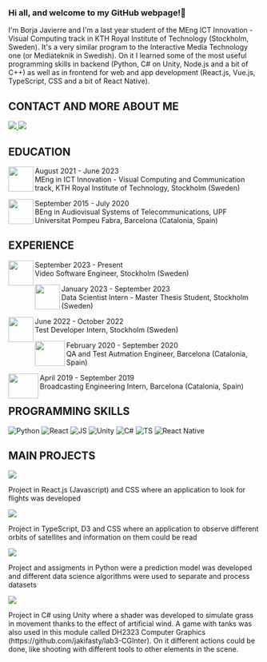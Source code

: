 ### Hi all, and welcome to my GitHub webpage!👋
I'm Borja Javierre and I'm a last year student of the MEng ICT Innovation - Visual Computing track in KTH Royal Institute of Technology (Stockholm, Sweden). It's a very similar program to the Interactive Media Technology one (or Mediateknik in Swedish). On it I learned some of the most useful programming skills in backend (Python, C# on Unity, Node.js and a bit of C++) as well as in frontend for web and app development (React.js, Vue.js, TypeScript, CSS and a bit of React Native).

CONTACT AND MORE ABOUT ME
-------
<a align="center" href="mailto:borja.general@gmail.com?">
    <img src="https://img.shields.io/badge/mail-%23DD0031.svg?&style=for-the-badge&logo=gmail&logoColor=white&color=darkblue"/> 
</a>

<a align="center" href="https://www.linkedin.com/in/borja-javierre/" >
    <img src="https://img.shields.io/badge/LinkedIn-0077B5?style=for-the-badge&logo=linkedin&logoColor=white"/> 
</a>


EDUCATION
-------

<img 
    align="left"
        width="50px"
        height="50px"
        src="https://user-images.githubusercontent.com/40071882/163421545-5e430da1-25b5-4692-a8de-1d8ad62a8af4.png"
    />
August 2021 - June 2023                
MEng in ICT Innovation - Visual Computing and Communication track, KTH Royal Institute of Technology, Stockholm (Sweden)

<img 
    align="left"
        width="50px"
        height="50px"
        src="https://yt3.ggpht.com/ytc/AMLnZu8jVGs6SqhjoWTQ7EElLIq0n5yTLX7AtzXl94DZ=s900-c-k-c0x00ffffff-no-rj"
    />
September 2015 - July 2020                    
BEng in Audiovisual Systems of Telecommunications, UPF Universitat Pompeu Fabra, Barcelona (Catalonia, Spain)

EXPERIENCE
-------

<img 
    align="left"
        width="50px"
        height="50px"
        src="https://pbs.twimg.com/profile_images/1574383494842617867/trTBAOy9_400x400.jpg"
    />
September 2023 - Present                     
Video Software Engineer, Stockholm (Sweden)

<img 
    align="left"
        width="50px"
        height="50px"
        src="https://www.telenor.com/binaries/media/gallery/logos/telenor-symbol.png"
    />
January 2023 - September 2023                     
Data Scientist Intern - Master Thesis Student, Stockholm (Sweden)

<img 
    align="left"
        width="50px"
        height="50px"                   
        src="https://encrypted-tbn0.gstatic.com/images?q=tbn:ANd9GcRjLwicsudodpsH3jjlFF-Zg9snC_8EWjaMtg&usqp=CAU"
    />
June 2022 - October 2022                     
Test Developer Intern, Stockholm (Sweden)

<img 
    align="left"
        width="60px"
        height="50px"
        src="https://upload.wikimedia.org/wikipedia/fr/thumb/d/d6/Logo_Worldline_-_2021.svg/1200px-Logo_Worldline_-_2021.svg.png"
    />
February 2020 - September 2020                    
QA and Test Autmation Engineer, Barcelona (Catalonia, Spain)

<img 
    align="left"
        width="60px"
        height="50px"
        src="https://totaltele.com/wp-content/uploads/2022/06/cellnex-650x640.jpg"
    />
April 2019 - September 2019                    
Broadcasting Engineering Intern, Barcelona (Catalonia, Spain)

PROGRAMMING SKILLS
-------
![Python](https://img.shields.io/badge/Python-3776AB?style=for-the-badge&logo=python&logoColor=white)
![React](https://img.shields.io/badge/-React.Js-61DAFB?logo=react&logoColor=white&style=for-the-badge)
![JS](https://img.shields.io/badge/JavaScript-F7DF1E?style=for-the-badge&logo=javascript&logoColor=black)
![Unity](https://img.shields.io/badge/Unity-100000?style=for-the-badge&logo=unity&logoColor=white)
![C#](https://img.shields.io/badge/C%23-239120?style=for-the-badge&logo=c-sharp&logoColor=white)
![TS](https://img.shields.io/badge/TypeScript-F7DF1E?style=for-the-badge&logo=typescript&logoColor=black&color=blue)
![React Native](https://img.shields.io/badge/React_Native-20232A?style=for-the-badge&logo=react&logoColor=61DAFB)

MAIN PROJECTS
-------
<a align="left" href="https://github.com/jakifasty/flightsearch">
    <img src="https://img.shields.io/badge/FlightSearch-%23DD0031.svg?&style=for-the-badge&logo=gitlab&logoColor=gray&color=black"/>           
</a>
<p>Project in React.js (Javascript) and CSS where an application to look for flights was developed</p>

<a align="left" href="https://github.com/jakifasty/orbiteye">
    <img src="https://img.shields.io/badge/OrbitEye-%23DD0031.svg?&style=for-the-badge&logo=gitlab&logoColor=gray&color=black "/>           
</a>
<p>Project in TypeScript, D3 and CSS where an application to observe different orbits of satellites and information on them could be read</p>

<a align="left" href="https://github.com/jakifasty/ID2214ProgrammingDataScience">
    <img src="https://img.shields.io/badge/ModelPredictionDataScience-%23DD0031.svg?&style=for-the-badge&logo=gitlab&logoColor=gray&color=black"/>              
</a>
<p>Project and assigments in Python were a prediction model was developed and different data science algorithms were used to separate and process datasets</p>

<a align="left" href="https://github.com/jakifasty/DH2323-CollisionDetectionLevelDetail-Lab3">
    <img src="https://img.shields.io/badge/GrassShader-%23DD0031.svg?&style=for-the-badge&logo=gitlab&logoColor=gray&color=black"/>               
</a>
<p>Project in C# using Unity where a shader was developed to simulate grass in movement thanks to the effect of artificial wind. A game with tanks was also used in this module called DH2323 Computer Graphics (https://github.com/jakifasty/lab3-CGInter). On it different actions could be done, like shooting with different tools to other elements in the scene.</p>



